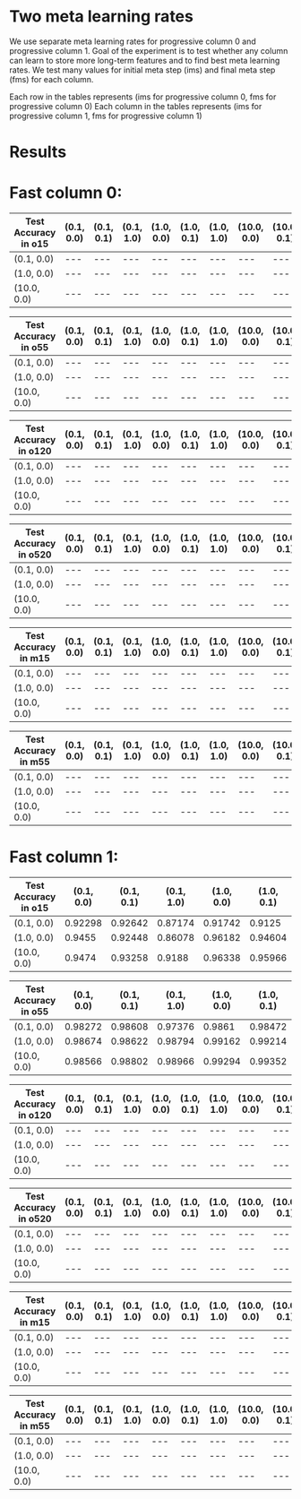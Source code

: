 # Two meta learning rates

We use separate meta learning rates for progressive column 0 and progressive column 1. Goal of the experiment is to test whether any column can learn to store more long-term features and to find best meta learning rates. We test many values for initial meta step (ims) and final meta step (fms) for each column.

Each row in the tables represents (ims for progressive column 0, fms for progressive column 0)
Each column in the tables represents (ims for progressive column 1, fms for progressive column 1)

# Results

# Fast column 0:

Test Accuracy in o15 | (0.1, 0.0) | (0.1, 0.1) | (0.1, 1.0) | (1.0, 0.0) | (1.0, 0.1) | (1.0, 1.0) | (10.0, 0.0) | (10.0, 0.1) | (10.0, 1.0)
--- | --- | --- | --- | --- | --- | --- | --- | --- | ---
(0.1, 0.0) | --- | --- | --- | --- | --- | --- | --- | --- | ---
(1.0, 0.0) | --- | --- | --- | --- | --- | --- | --- | --- | ---
(10.0, 0.0) | --- | --- | --- | --- | --- | --- | --- | --- | ---

Test Accuracy in o55 | (0.1, 0.0) | (0.1, 0.1) | (0.1, 1.0) | (1.0, 0.0) | (1.0, 0.1) | (1.0, 1.0) | (10.0, 0.0) | (10.0, 0.1) | (10.0, 1.0)
--- | --- | --- | --- | --- | --- | --- | --- | --- | ---
(0.1, 0.0) | --- | --- | --- | --- | --- | --- | --- | --- | ---
(1.0, 0.0) | --- | --- | --- | --- | --- | --- | --- | --- | ---
(10.0, 0.0) | --- | --- | --- | --- | --- | --- | --- | --- | ---

Test Accuracy in o120 | (0.1, 0.0) | (0.1, 0.1) | (0.1, 1.0) | (1.0, 0.0) | (1.0, 0.1) | (1.0, 1.0) | (10.0, 0.0) | (10.0, 0.1) | (10.0, 1.0)
--- | --- | --- | --- | --- | --- | --- | --- | --- | ---
(0.1, 0.0) | --- | --- | --- | --- | --- | --- | --- | --- | ---
(1.0, 0.0) | --- | --- | --- | --- | --- | --- | --- | --- | ---
(10.0, 0.0) | --- | --- | --- | --- | --- | --- | --- | --- | ---

Test Accuracy in o520 | (0.1, 0.0) | (0.1, 0.1) | (0.1, 1.0) | (1.0, 0.0) | (1.0, 0.1) | (1.0, 1.0) | (10.0, 0.0) | (10.0, 0.1) | (10.0, 1.0)
--- | --- | --- | --- | --- | --- | --- | --- | --- | ---
(0.1, 0.0) | --- | --- | --- | --- | --- | --- | --- | --- | ---
(1.0, 0.0) | --- | --- | --- | --- | --- | --- | --- | --- | ---
(10.0, 0.0) | --- | --- | --- | --- | --- | --- | --- | --- | ---

Test Accuracy in m15 | (0.1, 0.0) | (0.1, 0.1) | (0.1, 1.0) | (1.0, 0.0) | (1.0, 0.1) | (1.0, 1.0) | (10.0, 0.0) | (10.0, 0.1) | (10.0, 1.0)
--- | --- | --- | --- | --- | --- | --- | --- | --- | ---
(0.1, 0.0) | --- | --- | --- | --- | --- | --- | --- | --- | ---
(1.0, 0.0) | --- | --- | --- | --- | --- | --- | --- | --- | ---
(10.0, 0.0) | --- | --- | --- | --- | --- | --- | --- | --- | ---

Test Accuracy in m55 | (0.1, 0.0) | (0.1, 0.1) | (0.1, 1.0) | (1.0, 0.0) | (1.0, 0.1) | (1.0, 1.0) | (10.0, 0.0) | (10.0, 0.1) | (10.0, 1.0)
--- | --- | --- | --- | --- | --- | --- | --- | --- | ---
(0.1, 0.0) | --- | --- | --- | --- | --- | --- | --- | --- | ---
(1.0, 0.0) | --- | --- | --- | --- | --- | --- | --- | --- | ---
(10.0, 0.0) | --- | --- | --- | --- | --- | --- | --- | --- | ---

# Fast column 1:

Test Accuracy in o15 | (0.1, 0.0) | (0.1, 0.1) | (0.1, 1.0) | (1.0, 0.0) | (1.0, 0.1) | (1.0, 1.0) | (10.0, 0.0) | (10.0, 0.1) | (10.0, 1.0)
--- | --- | --- | --- | --- | --- | --- | --- | --- | ---
(0.1, 0.0) | 0.92298 | 0.92642 | 0.87174 | 0.91742 | 0.9125 | 0.89114 | 0.85592 | 0.85928 | 0.85698
(1.0, 0.0) | 0.9455 | 0.92448 | 0.86078 | 0.96182 | 0.94604 | 0.85974 | 0.93182 | 0.93558 | 0.91542
(10.0, 0.0) | 0.9474 | 0.93258 | 0.9188 | 0.96338 | 0.95966 | 0.927 | 0.2 | 0.2 | 0.2

Test Accuracy in o55 | (0.1, 0.0) | (0.1, 0.1) | (0.1, 1.0) | (1.0, 0.0) | (1.0, 0.1) | (1.0, 1.0) | (10.0, 0.0) | (10.0, 0.1) | (10.0, 1.0)
--- | --- | --- | --- | --- | --- | --- | --- | --- | ---
(0.1, 0.0) | 0.98272 | 0.98608 | 0.97376 | 0.9861 | 0.98472 | 0.97594 | 0.96822 | 0.96678 | 0.96474
(1.0, 0.0) | 0.98674 | 0.98622 | 0.98794 | 0.99162 | 0.99214 | 0.98628 | 0.98434 | 0.98678 | 0.98582
(10.0, 0.0) | 0.98566 | 0.98802 | 0.98966 | 0.99294 | 0.99352 | 0.99096 | 0.2 | 0.79808 | 0.2

Test Accuracy in o120 | (0.1, 0.0) | (0.1, 0.1) | (0.1, 1.0) | (1.0, 0.0) | (1.0, 0.1) | (1.0, 1.0) | (10.0, 0.0) | (10.0, 0.1) | (10.0, 1.0)
--- | --- | --- | --- | --- | --- | --- | --- | --- | ---
(0.1, 0.0) | --- | --- | --- | --- | --- | --- | --- | --- | ---
(1.0, 0.0) | --- | --- | --- | --- | --- | --- | --- | --- | ---
(10.0, 0.0) | --- | --- | --- | --- | --- | --- | --- | --- | ---

Test Accuracy in o520 | (0.1, 0.0) | (0.1, 0.1) | (0.1, 1.0) | (1.0, 0.0) | (1.0, 0.1) | (1.0, 1.0) | (10.0, 0.0) | (10.0, 0.1) | (10.0, 1.0)
--- | --- | --- | --- | --- | --- | --- | --- | --- | ---
(0.1, 0.0) | --- | --- | --- | --- | --- | --- | --- | --- | ---
(1.0, 0.0) | --- | --- | --- | --- | --- | --- | --- | --- | ---
(10.0, 0.0) | --- | --- | --- | --- | --- | --- | --- | --- | ---

Test Accuracy in m15 | (0.1, 0.0) | (0.1, 0.1) | (0.1, 1.0) | (1.0, 0.0) | (1.0, 0.1) | (1.0, 1.0) | (10.0, 0.0) | (10.0, 0.1) | (10.0, 1.0)
--- | --- | --- | --- | --- | --- | --- | --- | --- | ---
(0.1, 0.0) | --- | --- | --- | --- | --- | --- | --- | --- | ---
(1.0, 0.0) | --- | --- | --- | --- | --- | --- | --- | --- | ---
(10.0, 0.0) | --- | --- | --- | --- | --- | --- | --- | --- | ---

Test Accuracy in m55 | (0.1, 0.0) | (0.1, 0.1) | (0.1, 1.0) | (1.0, 0.0) | (1.0, 0.1) | (1.0, 1.0) | (10.0, 0.0) | (10.0, 0.1) | (10.0, 1.0)
--- | --- | --- | --- | --- | --- | --- | --- | --- | ---
(0.1, 0.0) | --- | --- | --- | --- | --- | --- | --- | --- | ---
(1.0, 0.0) | --- | --- | --- | --- | --- | --- | --- | --- | ---
(10.0, 0.0) | --- | --- | --- | --- | --- | --- | --- | --- | ---
